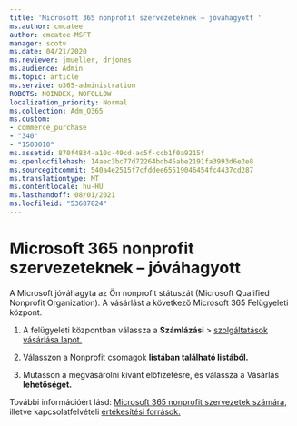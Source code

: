 ```yaml
---
title: 'Microsoft 365 nonprofit szervezeteknek – jóváhagyott '
ms.author: cmcatee
author: cmcatee-MSFT
manager: scotv
ms.date: 04/21/2020
ms.reviewer: jmueller, drjones
ms.audience: Admin
ms.topic: article
ms.service: o365-administration
ROBOTS: NOINDEX, NOFOLLOW
localization_priority: Normal
ms.collection: Adm_O365
ms.custom:
- commerce_purchase
- "340"
- "1500010"
ms.assetid: 870f4834-a10c-49cd-ac5f-ccb1f0a9215f
ms.openlocfilehash: 14aec3bc77d72264bdb45abe2191fa3993d6e2e8
ms.sourcegitcommit: 540a4e2515f7cfddee65519046454fc4437cd287
ms.translationtype: MT
ms.contentlocale: hu-HU
ms.lasthandoff: 08/01/2021
ms.locfileid: "53687824"
---
```

# <a name="microsoft-365-for-nonprofits---approved"></a>Microsoft 365 nonprofit szervezeteknek – jóváhagyott

A Microsoft jóváhagyta az Ön nonprofit státuszát (Microsoft Qualified Nonprofit Organization). A vásárlást a következő Microsoft 365 Felügyeleti központ.

1. A felügyeleti központban válassza a **Számlázási** \> [szolgáltatások vásárlása lapot.](https://go.microsoft.com/fwlink/p/?linkid=868433)

2. Válasszon a Nonprofit csomagok **listában található listából.**

3. Mutasson a megvásárolni kívánt előfizetésre, és válassza a Vásárlás **lehetőséget.**

További információért lásd: [Microsoft 365 nonprofit szervezetek számára,](https://www.microsoft.com/nonprofits/microsoft-365) illetve kapcsolatfelvételi [értékesítési források.](https://www.microsoft.com/nonprofits/contact-us)
